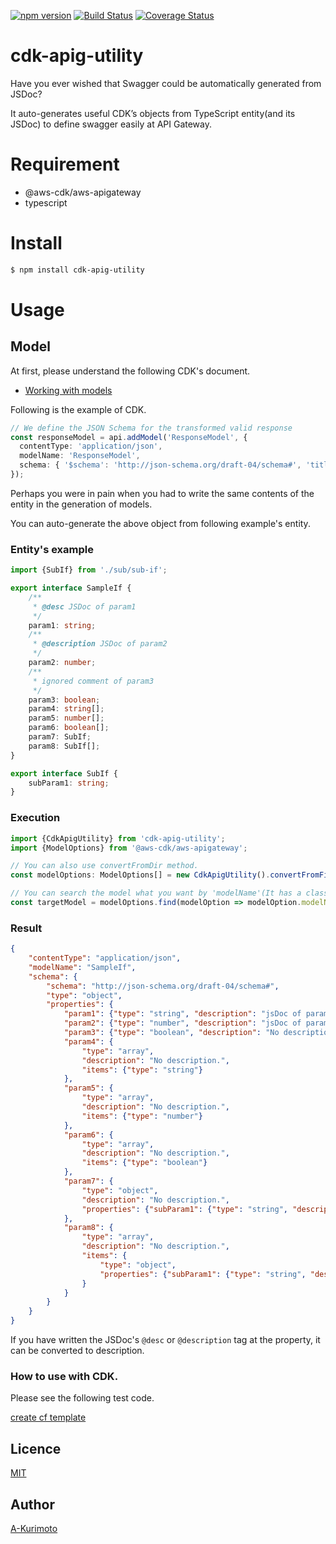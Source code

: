 [![npm version](https://badge.fury.io/js/cdk-apig-utility.svg)](https://badge.fury.io/js/cdk-apig-utility)
[![Build Status](https://travis-ci.org/A-Kurimoto/cdk-apig-utility.svg?branch=master)](https://travis-ci.org/A-Kurimoto/cdk-apig-utility)
[![Coverage Status](https://coveralls.io/repos/github/A-Kurimoto/cdk-apig-utility/badge.svg?branch=master)](https://coveralls.io/github/A-Kurimoto/cdk-apig-utility?branch=master)

cdk-apig-utility
====

Have you ever wished that Swagger could be automatically generated from JSDoc?

It auto-generates useful CDK’s objects from TypeScript entity(and its JSDoc) to define swagger easily at API Gateway.

# Requirement
- @aws-cdk/aws-apigateway
- typescript

# Install

```bash
$ npm install cdk-apig-utility
```

# Usage

## Model

At first, please understand the following CDK's document.

- [Working with models](https://docs.aws.amazon.com/cdk/api/latest/docs/aws-apigateway-readme.html#working-with-models)

Following is the example of CDK.

```typescript
// We define the JSON Schema for the transformed valid response
const responseModel = api.addModel('ResponseModel', {
  contentType: 'application/json',
  modelName: 'ResponseModel',
  schema: { '$schema': 'http://json-schema.org/draft-04/schema#', 'title': 'pollResponse', 'type': 'object', 'properties': { 'state': { 'type': 'string' }, 'greeting': { 'type': 'string' } } }
});
```

Perhaps you were in pain when you had to write the same contents of the entity in the generation of models.

You can auto-generate the above object from following example's entity.

### Entity's example
```typescript:sample-if.ts
import {SubIf} from './sub/sub-if';

export interface SampleIf {
    /**
     * @desc JSDoc of param1
     */
    param1: string;
    /**
     * @description JSDoc of param2
     */
    param2: number;
    /**
     * ignored comment of param3
     */
    param3: boolean;
    param4: string[];
    param5: number[];
    param6: boolean[];
    param7: SubIf;
    param8: SubIf[];
}
```

```typescript:sub-if.ts
export interface SubIf {
    subParam1: string;
}
```

### Execution

```typescript
import {CdkApigUtility} from 'cdk-apig-utility';
import {ModelOptions} from '@aws-cdk/aws-apigateway';

// You can also use convertFromDir method.
const modelOptions: ModelOptions[] = new CdkApigUtility().convertFromFiles(['sample-if.ts', 'sub/sub-if.ts']);

// You can search the model what you want by 'modelName'(It has a class name or interface name). 
const targetModel = modelOptions.find(modelOption => modelOption.modelName === 'SampleIf') as ModelOptions;
```

### Result

```json
{
    "contentType": "application/json",
    "modelName": "SampleIf",
    "schema": {
        "schema": "http://json-schema.org/draft-04/schema#",
        "type": "object",
        "properties": {
            "param1": {"type": "string", "description": "jsDoc of param1"},
            "param2": {"type": "number", "description": "jsDoc of param2"},
            "param3": {"type": "boolean", "description": "No description."},
            "param4": {
                "type": "array",
                "description": "No description.",
                "items": {"type": "string"}
            },
            "param5": {
                "type": "array",
                "description": "No description.",
                "items": {"type": "number"}
            },
            "param6": {
                "type": "array",
                "description": "No description.",
                "items": {"type": "boolean"}
            },
            "param7": {
                "type": "object",
                "description": "No description.",
                "properties": {"subParam1": {"type": "string", "description": "No description."}}
            },
            "param8": {
                "type": "array",
                "description": "No description.",
                "items": {
                    "type": "object",
                    "properties": {"subParam1": {"type": "string", "description": "No description."}}
                }
            }
        }
    }
}

```

If you have written the JSDoc's `@desc` or `@description` tag at the property, it can be converted to description.

### How to use with CDK.

Please see the following test code.

[create cf template](https://github.com/A-Kurimoto/cdk-apig-utility/blob/master/test/test.ts)

## Licence

[MIT](https://github.com/A-Kurimoto/cdk-apig-utility/blob/master/LICENSE)

## Author

[A-Kurimoto](https://github.com/A-Kurimoto)
